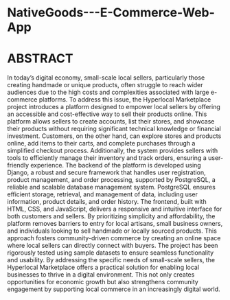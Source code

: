 # NativeGoods---E-Commerce-Web-App
# ABSTRACT #
In today’s digital economy, small-scale local sellers, particularly those creating handmade or unique products, often struggle to reach wider audiences due to the high costs and complexities associated with large e-commerce platforms. To address this issue, the Hyperlocal Marketplace project introduces a platform designed to empower local sellers by offering an accessible and cost-effective way to sell their products online. This platform allows sellers to create accounts, list their stores, and showcase their products without requiring significant technical knowledge or financial investment. Customers, on the other hand, can explore stores and products online, add items to their carts, and complete purchases through a simplified checkout process. Additionally, the system provides sellers with tools to efficiently manage their inventory and track orders, ensuring a user-friendly experience.
The backend of the platform is developed using Django, a robust and secure framework that handles user registration, product management, and order processing, supported by PostgreSQL, a reliable and scalable database management system. PostgreSQL ensures efficient storage, retrieval, and management of data, including user information, product details, and order history. The frontend, built with HTML, CSS, and JavaScript, delivers a responsive and intuitive interface for both customers and sellers. By prioritizing simplicity and affordability, the platform removes barriers to entry for local artisans, small business owners, and individuals looking to sell handmade or locally sourced products. This approach fosters community-driven commerce by creating an online space where local sellers can directly connect with buyers.
The project has been rigorously tested using sample datasets to ensure seamless functionality and usability. By addressing the specific needs of small-scale sellers, the Hyperlocal Marketplace offers a practical solution for enabling local businesses to thrive in a digital environment. This not only creates opportunities for economic growth but also strengthens community engagement by supporting local commerce in an increasingly digital world.
